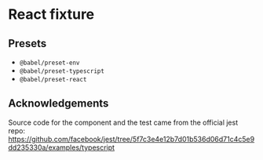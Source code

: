 # React fixture

## Presets

- `@babel/preset-env`
- `@babel/preset-typescript`
- `@babel/preset-react`

## Acknowledgements
Source code for the component and the test came from the official jest repo: https://github.com/facebook/jest/tree/5f7c3e4e12b7d01b536d06d71c4c5e9dd235330a/examples/typescript

